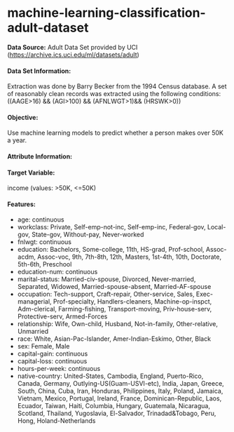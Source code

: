 # machine-learning-classification-adult-dataset

<b>Data Source:</b> Adult Data Set provided by UCI (https://archive.ics.uci.edu/ml/datasets/adult)

#### Data Set Information:
Extraction was done by Barry Becker from the 1994 Census database. A set of reasonably clean records was extracted using the following conditions: ((AAGE>16) && (AGI>100) && (AFNLWGT>1)&& (HRSWK>0))

#### Objective: 
Use machine learning models to predict whether a person makes over 50K a year.
 
#### Attribute Information:

#### Target Variable: 
income (values: >50K, <=50K)

#### Features:
* age: continuous
* workclass: Private, Self-emp-not-inc, Self-emp-inc, Federal-gov, Local-gov, State-gov, Without-pay, Never-worked
* fnlwgt: continuous
* education: Bachelors, Some-college, 11th, HS-grad, Prof-school, Assoc-acdm, Assoc-voc, 9th, 7th-8th, 12th, Masters, 1st-4th, 10th, Doctorate, 5th-6th, Preschool
* education-num: continuous
* marital-status: Married-civ-spouse, Divorced, Never-married, Separated, Widowed, Married-spouse-absent, Married-AF-spouse
* occupation: Tech-support, Craft-repair, Other-service, Sales, Exec-managerial, Prof-specialty, Handlers-cleaners, Machine-op-inspct, Adm-clerical, Farming-fishing, Transport-moving, Priv-house-serv, Protective-serv, Armed-Forces
* relationship: Wife, Own-child, Husband, Not-in-family, Other-relative, Unmarried
* race: White, Asian-Pac-Islander, Amer-Indian-Eskimo, Other, Black
* sex: Female, Male
* capital-gain: continuous
* capital-loss: continuous
* hours-per-week: continuous
* native-country: United-States, Cambodia, England, Puerto-Rico, Canada, Germany, Outlying-US(Guam-USVI-etc), India, Japan, Greece, South, China, Cuba, Iran, Honduras, Philippines, Italy, Poland, Jamaica, Vietnam, Mexico, Portugal, Ireland, France, Dominican-Republic, Laos, Ecuador, Taiwan, Haiti, Columbia, Hungary, Guatemala, Nicaragua, Scotland, Thailand, Yugoslavia, El-Salvador, Trinadad&Tobago, Peru, Hong, Holand-Netherlands
